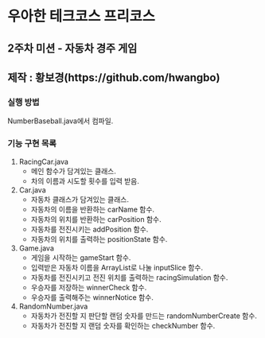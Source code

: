 <h1>우아한 테크코스 프리코스</h1>
<h2>2주차 미션 - 자동차 경주 게임</h2>
<h2>제작 : 황보경(https://github.com/hwangbo)</h2>

<h3>실행 방법</h3>
<span>NumberBaseball.java에서 컴파일.</span>

<h3>기능 구현 목록</h3>
<ol>
    <li>
        RacingCar.java
        <ul>
            <li>메인 함수가 담겨있는 클래스.</li>
            <li>차의 이름과 시도할 횟수를 입력 받음.</li>
        </ul>
    </li>
    <li>
        Car.java
        <ul>
            <li>자동차 클래스가 담겨있는 클래스.</li>
            <li>자동차의 이름을 반환하는 carName 함수.</li>
            <li>자동차의 위치를 반환하는 carPosition 함수.</li>
            <li>자동차를 전진시키는 addPosition 함수.</li>
            <li>자동차의 위치를 출력하는 positionState 함수.</li>
        </ul>
    </li>
    <li>
        Game.java
        <ul>
            <li>게임을 시작하는 gameStart 함수.</li>
            <li>입력받은 자동차 이름을 ArrayList로 나눌 inputSlice 함수.</li>
            <li>자동차를 전진시키고 전진 위치를 출력하는 racingSimulation 함수.</li>
            <li>우승자를 저장하는 winnerCheck 함수.</li>
            <li>우승자를 출력해주는 winnerNotice 함수.</li>
        </ul>
    </li>
    <li>
        RandomNumber.java
        <ul>
            <li>자동차가 전진할 지 판단할 랜덤 숫자를 만드는 randomNumberCreate 함수.</li>
            <li>자동차가 전진할 지 랜덤 숫자를 확인하는 checkNumber 함수.</li>
        </ul>
    </li>
</ol>
